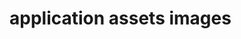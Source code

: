 <!--
 * @Author: maggot-code
 * @Date: 2021-03-01 10:41:52
 * @LastEditors: maggot-code
 * @LastEditTime: 2021-03-01 10:42:15
 * @Description: applcation assets images
-->
# application assets images
